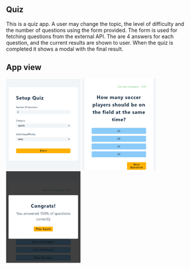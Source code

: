 ## Quiz
This is a quiz app. A user may change the topic, the level of difficulty and the number of questions using the form provided. The form is used for fetching questions from the external API. The are 4 answers for each question, and the current results are shown to user. When the quiz is completed it shows a modal with the final result.

## App view
<img src="https://github.com/ukasz1/React-projects-with-John-Smilga/blob/main/23-quiz/view/1.PNG?raw=true" width="40%" />
<img src="https://github.com/ukasz1/React-projects-with-John-Smilga/blob/main/23-quiz/view/2.PNG?raw=true" width="40%" />
<img src="https://github.com/ukasz1/React-projects-with-John-Smilga/blob/main/23-quiz/view/3.PNG?raw=true" width="40%" />

